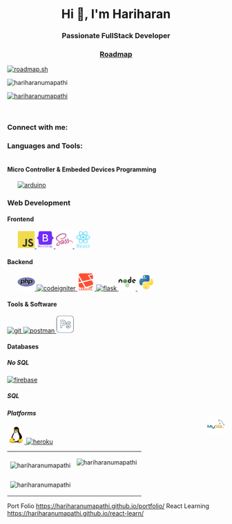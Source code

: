 <h1 align="center">Hi 👋, I'm Hariharan</h1>
<h3 align="center">Passionate FullStack Developer </h3>
<h3 align="center"><a href="https://roadmap.sh/u/hariharan"> Roadmap</a></h3>
<a href="https://roadmap.sh"><img src="https://api.roadmap.sh/v1-badge/wide/649b0879d99c9d67319ab1a0?variant=dark&roadmaps=backend%2Cvue%2Cjava" alt="roadmap.sh"/></a>
<p align="left"> <img
    src="https://komarev.com/ghpvc/?username=hariharanumapathi&label=Profile%20views&color=0e75b6&style=flat"
    alt="hariharanumapathi" /> </p>

<p align="left"> <a href="https://github.com/ryo-ma/github-profile-trophy"><img
      src="https://github-profile-trophy.vercel.app/?username=hariharanumapathi&theme=onedark" alt="hariharanumapathi" /></a> </p>

<p align="left"> <a href="https://twitter.com/" target="blank"><img
      src="https://img.shields.io/twitter/follow/?logo=twitter&style=for-the-badge" alt="" /></a> </p>

<h3 align="left">Connect with me:</h3>
<p align="left">
</p>

<h3 align="left">Languages and Tools:</h3>
<p align="left">
<div style='display:flex;'>
  <div style='width:50%'></div>
  <div style='width:50%'></div>
</div>
<h4>Micro Controller & Embeded Devices Programming</h4>
<ul>
  <div>
    <a href="https://www.arduino.cc/" target="_blank" rel="noreferrer">
      <img src="https://cdn.worldvectorlogo.com/logos/arduino-1.svg" alt="arduino" width="40" height="40" />
    </a>
  </div>
</ul>
<h3>Web Development</h3>
<h4> Frontend </h4>
<ul>
  <div>
    <a href="https://developer.mozilla.org/en-US/docs/Web/JavaScript" target="_blank" rel="noreferrer"> <img
        src="https://raw.githubusercontent.com/devicons/devicon/master/icons/javascript/javascript-original.svg"
        alt="javascript" width="40" height="40" /> </a>
    <a href="https://getbootstrap.com" target="_blank" rel="noreferrer">
      <img src="https://raw.githubusercontent.com/devicons/devicon/master/icons/bootstrap/bootstrap-plain-wordmark.svg"
        alt="bootstrap" width="40" height="40" /> </a>
    <a href="https://sass-lang.com" target="_blank" rel="noreferrer"> <img
        src="https://raw.githubusercontent.com/devicons/devicon/master/icons/sass/sass-original.svg" alt="sass"
        width="40" height="40" /> </a>
    <a href="https://reactjs.org/" target="_blank" rel="noreferrer"> <img
        src="https://raw.githubusercontent.com/devicons/devicon/master/icons/react/react-original-wordmark.svg"
        alt="react" width="40" height="40" /> </a>
  </div>
</ul>
<h4>Backend </h4>
<ul>
  <div>
    <a href="https://www.php.net" target="_blank" rel="noreferrer"> <img
        src="https://raw.githubusercontent.com/devicons/devicon/master/icons/php/php-original.svg" alt="php" width="40"
        height="40" /> </a>
    <a href="https://codeigniter.com" target="_blank" rel="noreferrer">
      <img src="https://cdn.worldvectorlogo.com/logos/codeigniter.svg" alt="codeigniter" width="40" height="40" /> </a>
    <a href="https://laravel.com/" target="_blank" rel="noreferrer">
      <img src="https://raw.githubusercontent.com/devicons/devicon/master/icons/laravel/laravel-plain-wordmark.svg"
        alt="laravel" width="40" height="40" /> </a>
    <a href="https://flask.palletsprojects.com/" target="_blank" rel="noreferrer"> <img
        src="https://www.vectorlogo.zone/logos/pocoo_flask/pocoo_flask-icon.svg" alt="flask" width="40" height="40" />
    </a>
    <a href="https://nodejs.org" target="_blank" rel="noreferrer"> <img
        src="https://raw.githubusercontent.com/devicons/devicon/master/icons/nodejs/nodejs-original-wordmark.svg"
        alt="nodejs" width="40" height="40" /> </a>
    <a href="https://www.python.org" target="_blank" rel="noreferrer"> <img
        src="https://raw.githubusercontent.com/devicons/devicon/master/icons/python/python-original.svg" alt="python"
        width="40" height="40" /> </a>
  </div>
</ul>



<h4>Tools & Software </h4>
<div>
  <a href="https://git-scm.com/" target="_blank" rel="noreferrer">
    <img src="https://www.vectorlogo.zone/logos/git-scm/git-scm-icon.svg" alt="git" width="40" height="40" /> </a>
  <a href="https://postman.com" target="_blank" rel="noreferrer"> <img
      src="https://www.vectorlogo.zone/logos/getpostman/getpostman-icon.svg" alt="postman" width="40" height="40" />
  </a>
  <a href="https://www.photoshop.com/en" target="_blank" rel="noreferrer"> <img
      src="https://raw.githubusercontent.com/devicons/devicon/master/icons/photoshop/photoshop-line.svg" alt="photoshop"
      width="40" height="40" /> </a>
</div>

<h4>Databases</h4>
<div>
  <div>
  <h5>No SQL</h5>
<a href="https://firebase.google.com/" target="_blank" rel="noreferrer">
  <img src="https://www.vectorlogo.zone/logos/firebase/firebase-icon.svg" alt="firebase" width="40" height="40" /> </a>
<h5>SQL</h5>
  
  </div>
  <div width="50%" style="float:right;">
  <ul>

  <a href="https://www.mysql.com/" target="_blank" rel="noreferrer"> <img
      src="https://raw.githubusercontent.com/devicons/devicon/master/icons/mysql/mysql-original-wordmark.svg"
      alt="mysql" width="40" height="40" /> </a>

  </p>

</ul>
  </div>
</div>


<h5>Platforms</h5>
<a href="https://www.linux.org/" target="_blank" rel="noreferrer">
  <img src="https://raw.githubusercontent.com/devicons/devicon/master/icons/linux/linux-original.svg" alt="linux"
    width="40" height="40" /> </a>
<a href="https://heroku.com" target="_blank" rel="noreferrer"> <img
    src="https://www.vectorlogo.zone/logos/heroku/heroku-icon.svg" alt="heroku" width="40" height="40" /> </a>

<div>

</div>
<table>
  <tbody>
    <tr>
      <td>
        <p><img align="right" src="https://github-readme-streak-stats.herokuapp.com/?user=hariharanumapathi&"
            alt="hariharanumapathi" /></p>
      </td>
      <td>
        <p>&nbsp;<img align="left"
            src="https://github-readme-stats.vercel.app/api?username=hariharanumapathi&show_icons=true&locale=en"
            alt="hariharanumapathi" /></p>
      </td>
    </tr>
    <tr>
      <td>
        <p>
          <img align="center"
            src="https://github-readme-stats.vercel.app/api/top-langs?username=hariharanumapathi&show_icons=true&locale=en&layout=compact"
            alt="hariharanumapathi" />
        </p>
      </td>
    </tr>
  </tbody>
</table>




Port Folio
https://hariharanumapathi.github.io/portfolio/
React Learning
https://hariharanumapathi.github.io/react-learn/
